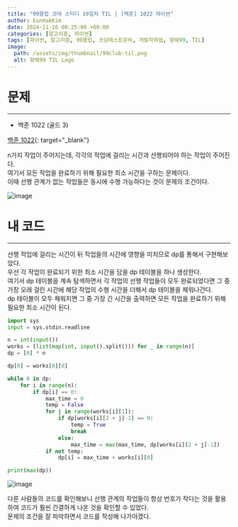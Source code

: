 ```yaml
---
title: "99클럽 코테 스터디 19일차 TIL | [백준] 1022 파이썬"
author: EunHakKim
date: 2024-11-16 00:25:00 +09:00
categories: [알고리즘, 파이썬]
tags: [파이썬, 알고리즘, 99클럽, 코딩테스트준비, 개발자취업, 항해99, TIL]
image:
  path: /assets/img/thumbnail/99club-til.png
  alt: 항해99 TIL Logo
---
```

# 문제
---
- 백준 1022 (골드 3)

[백준 1022](https://www.acmicpc.net/problem/1022){: target="_blank"}

n가지 작업이 주어지는데, 각각의 작업에 걸리는 시간과 선행되어야 하는 작업이 주어진다.   
여기서 모든 작업을 완료하기 위해 필요한 최소 시간을 구하는 문제이다.   
이때 선행 관계가 없는 작업들은 동시에 수행 가능하다는 것이 문제의 조건이다.   

![image](https://github.com/user-attachments/assets/25dc1cfc-db66-414d-977a-067118ad2fb0)

# 내 코드
---
선행 작업에 걸리는 시간이 뒤 작업들의 시간에 영향을 미치므로 dp를 통해서 구현해보았다.   
우선 각 작업이 완료되기 위한 최소 시간을 담을 dp 테이블을 하나 생성한다.   
여기서 dp 테이블을 계속 탐색하면서 각 작업의 선행 작업들이 모두 완료되었다면 그 중 가장 오래 걸린 시간에 해당 작업의 수행 시간을 더해서 dp 테이블을 채워나간다.   
dp 테이블이 모두 채워지면 그 중 가장 긴 시간을 출력하면 모든 작업을 완료하기 위해 필요한 최소 시간이 된다.   

```python
import sys
input = sys.stdin.readline

n = int(input())
works = [list(map(int, input().split())) for _ in range(n)]
dp = [0] * n

dp[0] = works[0][0]

while 0 in dp:
    for i in range(n):
        if dp[i] == 0:
            max_time = 0
            temp = False
            for j in range(works[i][1]):
                if dp[works[i][2 + j]-1] == 0:
                    temp = True
                    break
                else:
                    max_time = max(max_time, dp[works[i][2 + j]-1])
            if not temp:
                dp[i] = max_time + works[i][0]

print(max(dp))
```

![image](https://github.com/user-attachments/assets/1deeec9a-ee57-465d-b46e-58745d224645)

다른 사람들의 코드를 확인해보니 선행 관계의 작업들이 항상 번호가 작다는 것을 활용하여 코드가 훨씬 간결하게 나온 것을 확인할 수 있었다.   
문제의 조건을 잘 파악하면서 코드를 작성해 나가야겠다.   